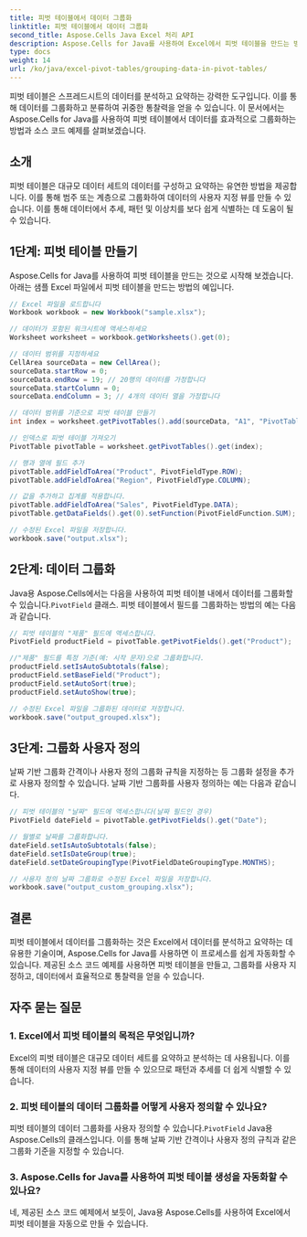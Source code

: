 ```yaml
---
title: 피벗 테이블에서 데이터 그룹화
linktitle: 피벗 테이블에서 데이터 그룹화
second_title: Aspose.Cells Java Excel 처리 API
description: Aspose.Cells for Java를 사용하여 Excel에서 피벗 테이블을 만드는 방법을 알아보세요. 소스 코드 예제로 데이터 그룹화 및 분석을 자동화하세요.
type: docs
weight: 14
url: /ko/java/excel-pivot-tables/grouping-data-in-pivot-tables/
---
```


피벗 테이블은 스프레드시트의 데이터를 분석하고 요약하는 강력한 도구입니다. 이를 통해 데이터를 그룹화하고 분류하여 귀중한 통찰력을 얻을 수 있습니다. 이 문서에서는 Aspose.Cells for Java를 사용하여 피벗 테이블에서 데이터를 효과적으로 그룹화하는 방법과 소스 코드 예제를 살펴보겠습니다.

## 소개

피벗 테이블은 대규모 데이터 세트의 데이터를 구성하고 요약하는 유연한 방법을 제공합니다. 이를 통해 범주 또는 계층으로 그룹화하여 데이터의 사용자 지정 뷰를 만들 수 있습니다. 이를 통해 데이터에서 추세, 패턴 및 이상치를 보다 쉽게 식별하는 데 도움이 될 수 있습니다.

## 1단계: 피벗 테이블 만들기

Aspose.Cells for Java를 사용하여 피벗 테이블을 만드는 것으로 시작해 보겠습니다. 아래는 샘플 Excel 파일에서 피벗 테이블을 만드는 방법의 예입니다.

```java
// Excel 파일을 로드합니다
Workbook workbook = new Workbook("sample.xlsx");

// 데이터가 포함된 워크시트에 액세스하세요
Worksheet worksheet = workbook.getWorksheets().get(0);

// 데이터 범위를 지정하세요
CellArea sourceData = new CellArea();
sourceData.startRow = 0;
sourceData.endRow = 19; // 20행의 데이터를 가정합니다
sourceData.startColumn = 0;
sourceData.endColumn = 3; // 4개의 데이터 열을 가정합니다

// 데이터 범위를 기준으로 피벗 테이블 만들기
int index = worksheet.getPivotTables().add(sourceData, "A1", "PivotTable1");

// 인덱스로 피벗 테이블 가져오기
PivotTable pivotTable = worksheet.getPivotTables().get(index);

// 행과 열에 필드 추가
pivotTable.addFieldToArea("Product", PivotFieldType.ROW);
pivotTable.addFieldToArea("Region", PivotFieldType.COLUMN);

// 값을 추가하고 집계를 적용합니다.
pivotTable.addFieldToArea("Sales", PivotFieldType.DATA);
pivotTable.getDataFields().get(0).setFunction(PivotFieldFunction.SUM);

// 수정된 Excel 파일을 저장합니다.
workbook.save("output.xlsx");
```

## 2단계: 데이터 그룹화

 Java용 Aspose.Cells에서는 다음을 사용하여 피벗 테이블 내에서 데이터를 그룹화할 수 있습니다.`PivotField` 클래스. 피벗 테이블에서 필드를 그룹화하는 방법의 예는 다음과 같습니다.

```java
// 피벗 테이블의 "제품" 필드에 액세스합니다.
PivotField productField = pivotTable.getPivotFields().get("Product");

//"제품" 필드를 특정 기준(예: 시작 문자)으로 그룹화합니다.
productField.setIsAutoSubtotals(false);
productField.setBaseField("Product");
productField.setAutoSort(true);
productField.setAutoShow(true);

// 수정된 Excel 파일을 그룹화된 데이터로 저장합니다.
workbook.save("output_grouped.xlsx");
```

## 3단계: 그룹화 사용자 정의

날짜 기반 그룹화 간격이나 사용자 정의 그룹화 규칙을 지정하는 등 그룹화 설정을 추가로 사용자 정의할 수 있습니다. 날짜 기반 그룹화를 사용자 정의하는 예는 다음과 같습니다.

```java
// 피벗 테이블의 "날짜" 필드에 액세스합니다(날짜 필드인 경우)
PivotField dateField = pivotTable.getPivotFields().get("Date");

// 월별로 날짜를 그룹화합니다.
dateField.setIsAutoSubtotals(false);
dateField.setIsDateGroup(true);
dateField.setDateGroupingType(PivotFieldDateGroupingType.MONTHS);

// 사용자 정의 날짜 그룹화로 수정된 Excel 파일을 저장합니다.
workbook.save("output_custom_grouping.xlsx");
```

## 결론

피벗 테이블에서 데이터를 그룹화하는 것은 Excel에서 데이터를 분석하고 요약하는 데 유용한 기술이며, Aspose.Cells for Java를 사용하면 이 프로세스를 쉽게 자동화할 수 있습니다. 제공된 소스 코드 예제를 사용하면 피벗 테이블을 만들고, 그룹화를 사용자 지정하고, 데이터에서 효율적으로 통찰력을 얻을 수 있습니다.

## 자주 묻는 질문

### 1. Excel에서 피벗 테이블의 목적은 무엇입니까?

Excel의 피벗 테이블은 대규모 데이터 세트를 요약하고 분석하는 데 사용됩니다. 이를 통해 데이터의 사용자 지정 뷰를 만들 수 있으므로 패턴과 추세를 더 쉽게 식별할 수 있습니다.

### 2. 피벗 테이블의 데이터 그룹화를 어떻게 사용자 정의할 수 있나요?

 피벗 테이블의 데이터 그룹화를 사용자 정의할 수 있습니다.`PivotField` Java용 Aspose.Cells의 클래스입니다. 이를 통해 날짜 기반 간격이나 사용자 정의 규칙과 같은 그룹화 기준을 지정할 수 있습니다.

### 3. Aspose.Cells for Java를 사용하여 피벗 테이블 생성을 자동화할 수 있나요?

네, 제공된 소스 코드 예제에서 보듯이, Java용 Aspose.Cells를 사용하여 Excel에서 피벗 테이블을 자동으로 만들 수 있습니다.